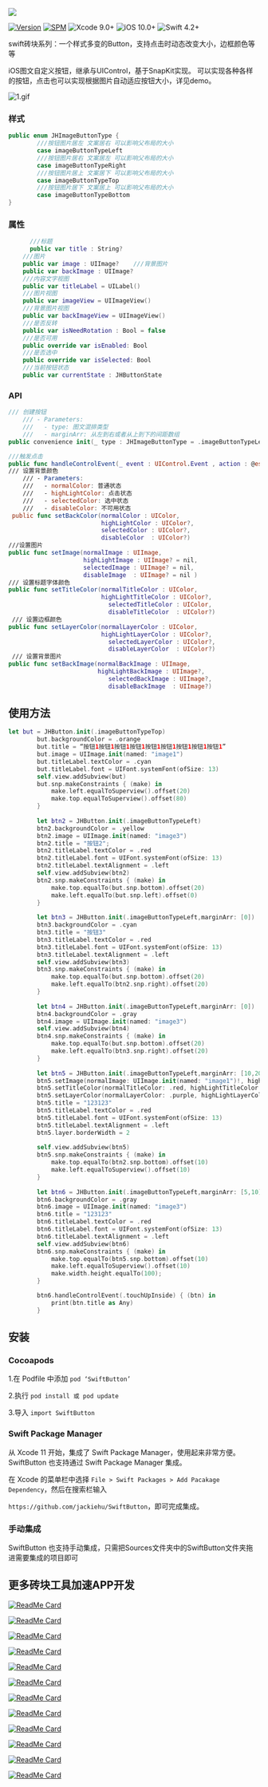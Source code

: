 ![](Image/logo.png)

[![Version](https://img.shields.io/cocoapods/v/SwiftButton.svg?style=flat)](http://cocoapods.org/pods/SwiftButton)
[![SPM](https://img.shields.io/badge/SPM-supported-DE5C43.svg?style=flat)](https://swift.org/package-manager/)
![Xcode 9.0+](https://img.shields.io/badge/Xcode-9.0%2B-blue.svg)
![iOS 10.0+](https://img.shields.io/badge/iOS-10.0%2B-blue.svg)
![Swift 4.2+](https://img.shields.io/badge/Swift-4.2%2B-orange.svg)

swift砖块系列：一个样式多变的Button，支持点击时动态改变大小，边框颜色等等

iOS图文自定义按钮，继承与UIControl，基于SnapKit实现。
可以实现各种各样的按钮，点击也可以实现根据图片自动适应按钮大小，详见demo。


![1.gif](https://github.com/jackiehu/JHButton/blob/master/Image/1.gif)



### 样式

```swift
public enum JHImageButtonType {
        ///按钮图片居左 文案居右 可以影响父布局的大小
        case imageButtonTypeLeft
        ///按钮图片居右 文案居左 可以影响父布局的大小
        case imageButtonTypeRight
        ///按钮图片居上 文案居下 可以影响父布局的大小
        case imageButtonTypeTop
        ///按钮图片居下 文案居上 可以影响父布局的大小
        case imageButtonTypeBottom
}
```
### 属性

```swift
	  ///标题
	  public var title : String?
    ///图片
    public var image : UIImage?    ///背景图片
    public var backImage : UIImage?
    ///内容文字视图
    public var titleLabel = UILabel()
    ///图片视图
    public var imageView = UIImageView()
    ///背景图片视图
    public var backImageView = UIImageView()
    ///是否反转
    public var isNeedRotation : Bool = false
    ///是否可用
    public override var isEnabled: Bool
    ///是否选中
    public override var isSelected: Bool
    ///当前按钮状态
    public var currentState : JHButtonState
```
### API

```swift
/// 创建按钮
    /// - Parameters:
    ///   - type: 图文混排类型
    ///   - marginArr: 从左到右或者从上到下的间距数组
public convenience init(_ type : JHImageButtonType = .imageButtonTypeLeft, marginArr : [Float]? = [5])

///触发点击
public func handleControlEvent(_ event : UIControl.Event , action : @escaping ActionBlock) 
/// 设置背景颜色
    /// - Parameters:
    ///   - normalColor: 普通状态
    ///   - highLightColor: 点击状态
    ///   - selectedColor: 选中状态
    ///   - disableColor: 不可用状态
 public func setBackColor(normalColor : UIColor,
                          highLightColor : UIColor?,
                          selectedColor : UIColor?,
                          disableColor  : UIColor?)
///设置图片
public func setImage(normalImage : UIImage,
                     highLightImage : UIImage? = nil,
                     selectedImage : UIImage? = nil,
                     disableImage  : UIImage? = nil )
/// 设置标题字体颜色
public func setTitleColor(normalTitleColor : UIColor,
                          highLightTitleColor : UIColor?,
							selectedTitleColor : UIColor,
							disableTitleColor  : UIColor?)
 /// 设置边框颜色   
public func setLayerColor(normalLayerColor : UIColor,
                          highLightLayerColor : UIColor?,
							selectedLayerColor : UIColor?,
							disableLayerColor  : UIColor?)
 /// 设置背景图片   
public func setBackImage(normalBackImage : UIImage,
                         highLightBackImage : UIImage?,
							selectedBackImage : UIImage?,
							disableBackImage  : UIImage?)
```

## 使用方法

```swift
let but = JHButton.init(.imageButtonTypeTop)
        but.backgroundColor = .orange
        but.title = “按钮1按钮1按钮1按钮1按钮1按钮1按钮1按钮1按钮1”
        but.image = UIImage.init(named: "image1")
        but.titleLabel.textColor = .cyan
        but.titleLabel.font = UIFont.systemFont(ofSize: 13)
        self.view.addSubview(but)
        but.snp.makeConstraints { (make) in
            make.left.equalToSuperview().offset(20)
            make.top.equalToSuperview().offset(80)
        }
        
        let btn2 = JHButton.init(.imageButtonTypeLeft)
        btn2.backgroundColor = .yellow
        btn2.image = UIImage.init(named: "image3")
        btn2.title = "按钮2";
        btn2.titleLabel.textColor = .red
        btn2.titleLabel.font = UIFont.systemFont(ofSize: 13)
        btn2.titleLabel.textAlignment = .left
        self.view.addSubview(btn2)
        btn2.snp.makeConstraints { (make) in
            make.top.equalTo(but.snp.bottom).offset(20)
            make.left.equalTo(but.snp.left).offset(0)
        }
        
        let btn3 = JHButton.init(.imageButtonTypeLeft,marginArr: [0])
        btn3.backgroundColor = .cyan
        btn3.title = "按钮3"
        btn3.titleLabel.textColor = .red
        btn3.titleLabel.font = UIFont.systemFont(ofSize: 13)
        btn3.titleLabel.textAlignment = .left
        self.view.addSubview(btn3)
        btn3.snp.makeConstraints { (make) in
            make.top.equalTo(but.snp.bottom).offset(20)
            make.left.equalTo(btn2.snp.right).offset(20)
        }
        
        let btn4 = JHButton.init(.imageButtonTypeLeft,marginArr: [0])
        btn4.backgroundColor = .gray
        btn4.image = UIImage.init(named: "image3")
        self.view.addSubview(btn4)
        btn4.snp.makeConstraints { (make) in
            make.top.equalTo(but.snp.bottom).offset(20)
            make.left.equalTo(btn3.snp.right).offset(20)
        }
        
        let btn5 = JHButton.init(.imageButtonTypeLeft,marginArr: [10,20,5])
        btn5.setImage(normalImage: UIImage.init(named: "image1")!, highLightImage: UIImage.init(named: "image3")!)
        btn5.setTitleColor(normalTitleColor: .red, highLightTitleColor: .green)
        btn5.setLayerColor(normalLayerColor: .purple, highLightLayerColor: .black)
        btn5.title = "123123"
        btn5.titleLabel.textColor = .red
        btn5.titleLabel.font = UIFont.systemFont(ofSize: 13)
        btn5.titleLabel.textAlignment = .left
        btn5.layer.borderWidth = 2
        
        self.view.addSubview(btn5)
        btn5.snp.makeConstraints { (make) in
            make.top.equalTo(btn2.snp.bottom).offset(10)
            make.left.equalToSuperview().offset(10)
        }
        
        let btn6 = JHButton.init(.imageButtonTypeLeft,marginArr: [5,10])
        btn6.backgroundColor = .gray
        btn6.image = UIImage.init(named: "image3")
        btn6.title = "123123"
        btn6.titleLabel.textColor = .red
        btn6.titleLabel.font = UIFont.systemFont(ofSize: 13)
        btn6.titleLabel.textAlignment = .left
        self.view.addSubview(btn6)
        btn6.snp.makeConstraints { (make) in
            make.top.equalTo(btn5.snp.bottom).offset(10)
            make.left.equalToSuperview().offset(10)
            make.width.height.equalTo(100);
        }

        btn6.handleControlEvent(.touchUpInside) { (btn) in
            print(btn.title as Any)
        }
```

## 安装

### Cocoapods

1.在 Podfile 中添加 `pod ‘SwiftButton’`  

2.执行 `pod install 或 pod update`

3.导入 `import SwiftButton`

### Swift Package Manager

从 Xcode 11 开始，集成了 Swift Package Manager，使用起来非常方便。SwiftButton 也支持通过 Swift Package Manager 集成。

在 Xcode 的菜单栏中选择 `File > Swift Packages > Add Pacakage Dependency`，然后在搜索栏输入

`https://github.com/jackiehu/SwiftButton`，即可完成集成。

### 手动集成

SwiftButton 也支持手动集成，只需把Sources文件夹中的SwiftButton文件夹拖进需要集成的项目即可



## 更多砖块工具加速APP开发

[![ReadMe Card](https://github-readme-stats.vercel.app/api/pin/?username=jackiehu&repo=SwiftBrick&theme=radical&locale=cn)](https://github.com/jackiehu/SwiftBrick)

[![ReadMe Card](https://github-readme-stats.vercel.app/api/pin/?username=jackiehu&repo=SwiftMediator&theme=radical&locale=cn)](https://github.com/jackiehu/SwiftMediator)

[![ReadMe Card](https://github-readme-stats.vercel.app/api/pin/?username=jackiehu&repo=SwiftShow&theme=radical&locale=cn)](https://github.com/jackiehu/SwiftShow)

[![ReadMe Card](https://github-readme-stats.vercel.app/api/pin/?username=jackiehu&repo=SwiftLog&theme=radical&locale=cn)](https://github.com/jackiehu/SwiftLog)

[![ReadMe Card](https://github-readme-stats.vercel.app/api/pin/?username=jackiehu&repo=SwiftyForm&theme=radical&locale=cn)](https://github.com/jackiehu/SwiftyForm)

[![ReadMe Card](https://github-readme-stats.vercel.app/api/pin/?username=jackiehu&repo=SwiftEmptyData&theme=radical&locale=cn)](https://github.com/jackiehu/SwiftEmptyData)

[![ReadMe Card](https://github-readme-stats.vercel.app/api/pin/?username=jackiehu&repo=SwiftPageView&theme=radical&locale=cn)](https://github.com/jackiehu/SwiftPageView)

[![ReadMe Card](https://github-readme-stats.vercel.app/api/pin/?username=jackiehu&repo=JHTabBarController&theme=radical&locale=cn)](https://github.com/jackiehu/JHTabBarController)

[![ReadMe Card](https://github-readme-stats.vercel.app/api/pin/?username=jackiehu&repo=SwiftMesh&theme=radical&locale=cn)](https://github.com/jackiehu/SwiftMesh)

[![ReadMe Card](https://github-readme-stats.vercel.app/api/pin/?username=jackiehu&repo=SwiftNotification&theme=radical&locale=cn)](https://github.com/jackiehu/SwiftNotification)

[![ReadMe Card](https://github-readme-stats.vercel.app/api/pin/?username=jackiehu&repo=SwiftNetSwitch&theme=radical&locale=cn)](https://github.com/jackiehu/SwiftNetSwitch)

[![ReadMe Card](https://github-readme-stats.vercel.app/api/pin/?username=jackiehu&repo=SwiftDatePicker&theme=radical&locale=cn)](https://github.com/jackiehu/SwiftDatePicker)